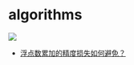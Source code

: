 # algorithms

![](https://oss.jaronnie.com/gopher-road-algorithms.png)

* [浮点数累加的精度损失如何避免？](docs/algorithms/kahan-summation.md)

